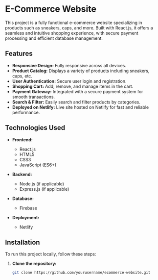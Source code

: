 # E-Commerce Website

This project is a fully functional e-commerce website specializing in products such as sneakers, caps, and more. Built with React.js, it offers a seamless and intuitive shopping experience, with secure payment processing and efficient database management.

## Features

- **Responsive Design:** Fully responsive across all devices.
- **Product Catalog:** Displays a variety of products including sneakers, caps, etc.
- **User Authentication:** Secure user login and registration.
- **Shopping Cart:** Add, remove, and manage items in the cart.
- **Payment Gateway:** Integrated with a secure payment system for smooth transactions.
- **Search & Filter:** Easily search and filter products by categories.
- **Deployed on Netlify:** Live site hosted on Netlify for fast and reliable performance.

## Technologies Used

- **Frontend:**
  - React.js
  - HTML5
  - CSS3
  - JavaScript (ES6+)
  
- **Backend:**
  - Node.js (if applicable)
  - Express.js (if applicable)

- **Database:**
  - Firebase

- **Deployment:**
  - Netlify

## Installation

To run this project locally, follow these steps:

1. **Clone the repository:**
   ```bash
   git clone https://github.com/yourusername/ecommerce-website.git
